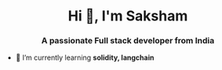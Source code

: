 <h1 align="center">Hi 👋, I'm Saksham</h1>
<h3 align="center">A passionate Full stack developer from India</h3>


- 🌱 I’m currently learning **solidity, langchain**
